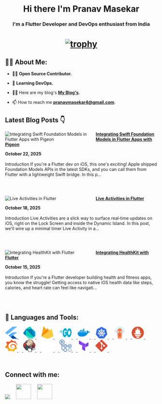<!-- <a href="#"><img width="100%" height="auto" src="https://i.imgur.com/iXuL1HG.png" height="175px"/></a> -->

<h1 align="center">Hi there I'm Pranav Masekar</h1>
<h3 align="center">I'm a Flutter Developer and DevOps enthusiast from India</h3>

<h1 align ="center">

 [![trophy](https://github-profile-trophy.vercel.app/?username=PranavMasekar&theme=onedark&column=-1)](https://github.com/ryo-ma/github-profile-trophy)
 
</h1>

## 🙋‍♂️ About Me:

- 👨‍💻  **Open Source Contributor.**

- 🌱 **Learning DevOps.**

- 👨‍💻 Here are my blog's **[My Blog's](https://sungod.hashnode.dev/).**

- 📫 How to reach me **pranavmasekar4@gmail.com**.

## Latest Blog Posts 👇
<!-- HASHNODE_BLOG:START -->
<p align="left"><a href="https://sungod.hashnode.dev/foundation-models-in-flutter" title="Integrating Swift Foundation Models in Flutter Apps with Pigeon"><img src="https://cdn.hashnode.com/res/hashnode/image/upload/v1760968921697/79ed3e52-69aa-4e1b-9a6e-46d55f80f210.png" alt="Integrating Swift Foundation Models in Flutter Apps with Pigeon" width="300px" align="left" /></a><a href="https://sungod.hashnode.dev/foundation-models-in-flutter" title="Integrating Swift Foundation Models in Flutter Apps with Pigeon"><strong>Integrating Swift Foundation Models in Flutter Apps with Pigeon</strong></a><div><strong>October 22, 2025</strong></div><br/>Introduction
If you're a Flutter dev on iOS, this one's exciting! Apple shipped Foundation Models APIs in the latest SDKs, and you can call them from Flutter with a lightweight Swift bridge. In this p...</p><br/><br/>

<p align="left"><a href="https://sungod.hashnode.dev/live-activities-in-flutter" title="Live Activities in Flutter"><img src="https://cdn.hashnode.com/res/hashnode/image/upload/v1760521905430/4f28d154-5bbb-4a91-9611-22163c99e125.png" alt="Live Activities in Flutter" width="300px" align="left" /></a><a href="https://sungod.hashnode.dev/live-activities-in-flutter" title="Live Activities in Flutter"><strong>Live Activities in Flutter</strong></a><div><strong>October 18, 2025</strong></div><br/>Introduction
Live Activities are a slick way to surface real‑time updates on iOS, right on the Lock Screen and inside the Dynamic Island. In this post, we'll wire up a minimal timer Live Activity in a...</p><br/><br/>

<p align="left"><a href="https://sungod.hashnode.dev/healthkit" title="Integrating HealthKit with Flutter"><img src="https://cdn.hashnode.com/res/hashnode/image/upload/v1760004564324/4400eea4-a6e6-4101-88a5-79da37117f35.png" alt="Integrating HealthKit with Flutter" width="300px" align="left" /></a><a href="https://sungod.hashnode.dev/healthkit" title="Integrating HealthKit with Flutter"><strong>Integrating HealthKit with Flutter</strong></a><div><strong>October 15, 2025</strong></div><br/>Introduction
If you're a Flutter developer building health and fitness apps, you know the struggle! Getting access to native iOS health data like steps, calories, and heart rate can feel like navigati...</p><br/><br/>


<!-- HASHNODE_BLOG:END -->

## 🚀 Languages and Tools:

<p align="left"> 
    <a href="https://flutter.dev/" target="_blank"> <img src="images/flutter.svg" height="40" width = "40"/> </a>
     <img width="12" />
    <a href="https://dart.dev/" target="_blank"> <img src="images/dart.svg" height="40" width = "40"/> </a> 
    </a>  
     <img width="12" />
    <a href="https://firebase.google.com/" target="_blank"> <img src="images/firebase.svg" height="40" width = "40"/> </a> 
     <img width="12" /> 
    <a href="https://go.dev/" target="_blank"> <img src="images/golang.svg" height="40" width = "40"/>
     <img width="12" />
    <a href="https://hub.docker.com/u/pranav18vk" target="_blank"> <img src="images/docker.svg" height="40" width = "40"/>
     <img width="12" />
    <a href="https://kubernetes.io/" target="_blank"> <img src="images/kubernets.svg" height="40" width = "40"/>
     <img width="12" />
    <a href="https://argo-cd.readthedocs.io/en/stable/" target="_blank"> <img src="images/argocd.svg" height="40" width = "40"/>
     <img width="12" />
    <a href="https://prometheus.io/" target="_blank"> <img src="images/prometheus.svg" height="40" width = "40"/>
     <img width="12" />
    <a href="https://grafana.com/" target="_blank"> <img src="images/grafana.svg" height="40" width = "40"/>
     <img width="12" />
    <a href="https://www.jenkins.io/" target="_blank"> <img src="images/jenkins.svg" height="40" width = "40"/>
     <img width="12" />
    <a href="https://circleci.com/" target="_blank"> <img src="images/circleci.png" height="40" width = "40"/>
     <img width="12" />
    <a href="https://docs.github.com/en/actions/learn-github-actions/understanding-github-actions" target="_blank"> <img src="images/actions.png" height="40" width = "40"/>
     <img width="12" />
    <a href="https://www.terraform.io/" target="_blank"> <img src="images/terraform.svg" height="40" width = "40"/>
     <img width="12" />
    <a href="https://git-scm.com/" target="_blank"> <img src="images/git.svg" height="40" width = "40"/> </a>
     <img width="12" />
</p>

<br/>

## Connect with me:
<p align="left">

<a href = "https://www.linkedin.com/in/pranav-masekar-556534214/"><img src="https://img.icons8.com/fluent/48/000000/linkedin.png"/></a>
 <img width="12" />
<a href = "https://twitter.com/Pranav18vk"><img src="https://cdn.worldvectorlogo.com/logos/twitter-6.svg" height="50" width = "50"/></a>
 <img width="12" />
<a href = "https://sungod.hashnode.dev/"><img src="https://img.icons8.com/?size=512&id=HnB8zGOh5xgd&format=png" height="50" width = "50"/></a>
 <img width="12" />

</p>
